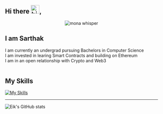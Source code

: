 ## Hi there <img src="https://user-images.githubusercontent.com/1303154/88677602-1635ba80-d120-11ea-84d8-d263ba5fc3c0.gif" width="28px" height="28px" alt="hi">, 

<p align="center"><img src="https://github.githubassets.com/images/mona-whisper.gif" alt="mona whisper" /></p>

<h2> I am Sarthak</h2>
I am currently an undergrad pursuing Bachelors in Computer Science <br>
I am invested in learing Smart Contracts and building on Ethereum <br>
I am in an open relationship with Crypto and Web3 <br>
<br>

<h2> My Skills </h2>

[![My Skills](https://skillicons.dev/icons?i=solidity,ts,lua,rust,nextjs,react,redux,ipfs,supabase,postgres,graphql,mongodb,redis,express,nodejs,docker,azure,aws,c,vscode,git,postman&perline=7&theme=light)](https://skillicons.dev)
<br>
<hr>

![Eik's GitHub stats](https://github-readme-stats.vercel.app/api?username=eik-1&show_icons=true&theme=radical)

